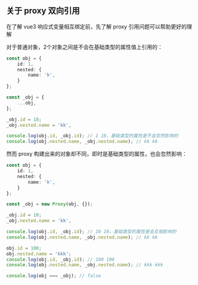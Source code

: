 ## 关于 proxy 双向引用

在了解 vue3 响应式变量相互绑定前，先了解 proxy 引用问题可以帮助更好的理解

对于普通对象，2个对象之间是不会在基础类型的属性值上引用的：

```ts
const obj = {
    id: 1,
    nested: {
        name: 'k',
    }
};

const _obj = {
    ...obj,
};

_obj.id = 10;
_obj.nested.name = 'kk',

console.log(obj.id, _obj.id); // 1 10，基础类型的属性是不会忽然影响的
console.log(obj.nested.name, _obj.nested.name); // kk kk
```

然而 proxy 构建出来的对象却不同，即时是基础类型的属性，也会忽然影响：

```ts
const obj = {
    id: 1,
    nested: {
        name: 'k',
    }
};

const _obj = new Proxy(obj, {});

_obj.id = 10;
_obj.nested.name = 'kk',

console.log(obj.id, _obj.id); // 10 10，基础类型的属性是会互相影响的
console.log(obj.nested.name, _obj.nested.name); // kk kk

obj.id = 100;
obj.nested.name = 'kkk';
console.log(obj.id, _obj.id); // 100 100
console.log(obj.nested.name, _obj.nested.name); // kkk kkk

console.log(obj === _obj); // false
```